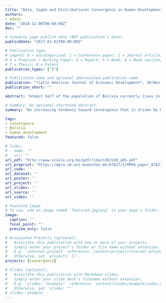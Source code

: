 ```yaml
---
title: "Beta, Sigma and Distributional Convergence in Human Development? Evidence from the Metropolitan Regions of Bolivia"
authors:
- admin
date: "2018-11-06T00:00:00Z"
doi: ""

# Schedule page publish date (NOT publication's date).
publishDate: "2017-01-01T00:00:00Z"

# Publication type.
# Legend: 0 = Uncategorized; 1 = Conference paper; 2 = Journal article;
# 3 = Preprint / Working Paper; 4 = Report; 5 = Book; 6 = Book section;
# 7 = Thesis; 8 = Patent
publication_types: ["2"]

# Publication name and optional abbreviated publication name.
publication: "*Latin American Journal of Economic Development*, 30(Nov)"
publication_short: ""

abstract: "Almost half of the population of Bolivia currently lives in the metropolitan regions of La Paz, Santa Cruz, and Cochabamba. Motivated by the potential for growth and development of these regions, this article documents the evolution of their human development differences over the 1992-2013 period. In particular, using the United Nations' human development index at the municipal level, this paper evaluates the process of regional convergence through the lens of three frameworks: beta, sigma, and distributional convergence. The overall result is an increasing tendency toward convergence that is driven by both slower forward mobility of the less developed regions and faster backward mobility of the more developed regions. The distributional convergence framework provides further insights and suggests that the formation and merging of multiple convergence clusters is a salient feature of inequality reduction. Furthermore, in the long-run, convergence appears to be characterized by the transformation of a trimodal distribution into a left–skewed unimodal distribution. The article concludes emphasizing that the cross-regional distribution of human development in Bolivia is quite sticky at its left tail and, as a result, the least developed regions are still relatively far from achieving complete convergence in the long run."

# Summary. An optional shortened abstract.
summary: "An increasing tendency toward convergence that is driven by both slower forward mobility of the less developed regions and faster backward mobility of the more developed regions."

tags:
- convergence
- Bolivia
- human development
featured: false

# links:
# - name: ""
#   url: ""
url_pdf: "http://www.scielo.org.bo/pdf/rlde/n30/n30_a05.pdf"
url_preprint: "https://mpra.ub.uni-muenchen.de/87627/1/MPRA_paper_87627.pdf"
url_code: ''
url_dataset: ''
url_poster: ''
url_project: ''
url_slides: ''
url_source: ''
url_video: ''

# Featured image
# To use, add an image named `featured.jpg/png` to your page's folder.
image:
  caption: ''
  focal_point: ""
  preview_only: false

# Associated Projects (optional).
#   Associate this publication with one or more of your projects.
#   Simply enter your project's folder or file name without extension.
#   E.g. `internal-project` references `content/project/internal-project/index.md`.
#   Otherwise, set `projects: []`.
projects: [convergence]

# Slides (optional).
#   Associate this publication with Markdown slides.
#   Simply enter your slide deck's filename without extension.
#   E.g. `slides: "example"` references `content/slides/example/index.md`.
#   Otherwise, set `slides: ""`.
# slides: example
---
```

